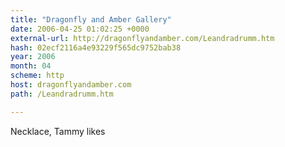 ```yaml
---
title: "Dragonfly and Amber Gallery"
date: 2006-04-25 01:02:25 +0000
external-url: http://dragonflyandamber.com/Leandradrumm.htm
hash: 02ecf2116a4e93229f565dc9752bab38
year: 2006
month: 04
scheme: http
host: dragonflyandamber.com
path: /Leandradrumm.htm

---
```


Necklace, Tammy likes
